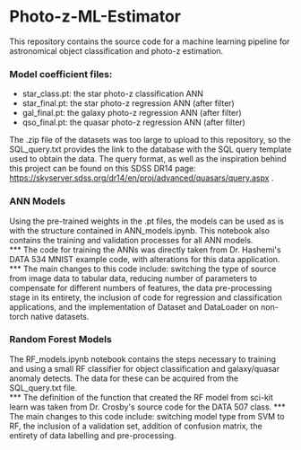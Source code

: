 # Photo-z-ML-Estimator
This repository contains the source code for a machine learning pipeline for astronomical object classification and photo-z estimation.
<br>
### Model coefficient files:
- star_class.pt: the star photo-z classification ANN
- star_final.pt: the star photo-z regression ANN (after filter)
- gal_final.pt: the galaxy photo-z regression ANN (after filter)
- qso_final.pt: the quasar photo-z regression ANN (after filter)

The .zip file of the datasets was too large to upload to this repository, so the SQL_query.txt provides the link to the database with the SQL query template used to obtain the data. The query format, as well as the inspiration behind this project can be found on this SDSS DR14 page: https://skyserver.sdss.org/dr14/en/proj/advanced/quasars/query.aspx . 
<br>
### ANN Models
Using the pre-trained weights in the .pt files, the models can be used as is with the structure contained in ANN_models.ipynb. This notebook also contains the training and validation processes for all ANN models. <br>
*** The code for training the ANNs was directly taken from Dr. Hashemi's DATA 534 MNIST example code, with alterations for this data application. *** The main changes to this code include: switching the type of source from image data to tabular data, reducing number of parameters to compensate for different numbers of features, the data pre-processing stage in its entirety, the inclusion of code for regression and classification applications, and the implementation of Dataset and DataLoader on non-torch native datasets. 

### Random Forest Models 
The RF_models.ipynb notebook contains the steps necessary to training and using a small RF classifier for object classification and galaxy/quasar anomaly detects. The data for these can be acquired from the SQL_query.txt file. 
<br>
*** The definition of the function that created the RF model from sci-kit learn was taken from Dr. Crosby's source code for the DATA 507 class. *** The main changes to this code include: switching model type from SVM to RF, the inclusion of a validation set, addition of confusion matrix, the entirety of data labelling and pre-processing.
